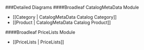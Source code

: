 ###Detailed Diagrams
####Broadleaf CatalogMetaData Module
- [[Category | CatalogMetaData Catalog Category]]
- [[Product | CatalogMetaData Catalog Product]]

####Broadleaf PriceLists Module
- [[PriceLists | PriceLists]]
